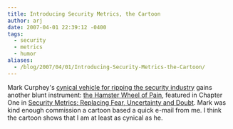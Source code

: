 ```yaml
---
title: Introducing Security Metrics, the Cartoon
author: arj
date: 2007-04-01 22:39:12 -0400
tags: 
  - security
  - metrics
  - humor
aliases:
  - /blog/2007/04/01/Introducing-Security-Metrics-the-Cartoon/
---
```

Mark Curphey's [cynical vehicle for ripping the security industry](http://www.securitybullsit.com) gains another blunt instrument: [the Hamster Wheel of Pain](http://securitybullshit.com/2007/02/28/cartoon-022-the-hamster-wheel-of-pain/), featured in Chapter One in [Security Metrics: Replacing Fear, Uncertainty and Doubt](http://www.amazon.com/Security-Metrics-Replacing-Uncertainty-Doubt/dp/0321349989). Mark was kind enough commission a cartoon based a quick e-mail from me. I think the cartoon shows that I am at least as cynical as he.
